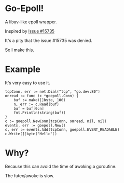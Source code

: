 # Go-Epoll!
A libuv-like epoll wrapper.

Inspired by [Issue #15735](github.com/golang/go/issues/15735)

It's a pity that the issue #15735 was denied.

So I make this.

# Example

It's very easy to use it.

```
tcpConn, err := net.Dial("tcp", "go.dev:80")
onread := func (c *goepoll.Conn) {
    buf := make([]byte, 100)
    n, err := c.Read(buf)
    buf = buf[0:n]
    fmt.Println(string(buf))
}
c := goepoll.NewConn(tcpConn, onread, nil, nil)
events, err := goepoll.New() 
c, err := events.Add(tcpConn, goepoll.EVENT_READABLE)
c.Write([]byte("Hello"))
```

# Why?

Because this can avoid the time of awoking a goroutine.

The futex/awoke is slow.
